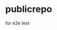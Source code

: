 # publicrepo
for e2e test


































































































































































































































































































































































































































































































































































































































































































































































































































































































































































































































































































































































































































































































































































































































































































































































































































































































































































































































































































































































































































































































































































































































































































































































































































































































































































































































































































































































































































































































































































































































































































































































































































































































































































































